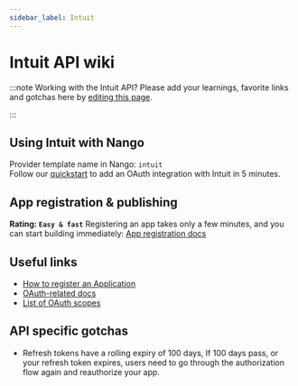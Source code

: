 ```yaml
---
sidebar_label: Intuit
---
```


# Intuit API wiki

:::note Working with the Intuit API?
Please add your learnings, favorite links and gotchas here by [editing this page](https://github.com/nangohq/nango/tree/master/docs/docs/providers/intuit.md).

:::

## Using Intuit with Nango

Provider template name in Nango: `intuit`  
Follow our [quickstart](../quickstart.md) to add an OAuth integration with Intuit in 5 minutes.

## App registration & publishing

**Rating: `Easy & fast`**
Registering an app takes only a few minutes, and you can start building immediately: [App registration docs](https://developer.intuit.com/app/developer/qbo/docs/develop/authentication-and-authorization/oauth-2.0#create-an-app)



## Useful links

- [How to register an Application](https://developer.intuit.com/app/developer/qbo/docs/develop/authentication-and-authorization/oauth-2.0#create-an-app)
- [OAuth-related docs](https://developer.intuit.com/app/developer/qbo/docs/develop/authentication-and-authorization/oauth-2.0)
- [List of OAuth scopes](https://developer.intuit.com/app/developer/qbo/docs/learn/scopes)


## API specific gotchas
- Refresh tokens have a rolling expiry of 100 days, If 100 days pass, or your refresh token expires, users need to go through the authorization flow again and reauthorize your app.

